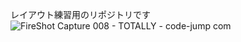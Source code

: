 レイアウト練習用のリポジトリです
![FireShot Capture 008 - TOTALLY - code-jump com](https://github.com/KouyaHASHIMOTO/TOTSLLY-htmlcss/assets/157104532/5b2b45d4-1ed1-4d63-b9cf-5ae2da6c0820)
